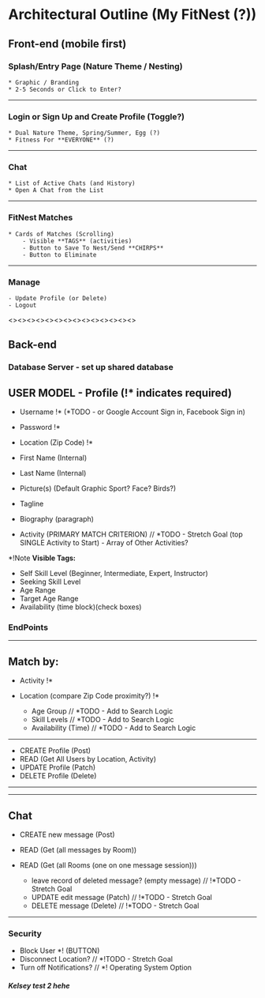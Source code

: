 # Architectural Outline (My FitNest (?))

## Front-end (mobile first)

### Splash/Entry Page (Nature Theme / Nesting)
    * Graphic / Branding
    * 2-5 Seconds or Click to Enter?
---

### Login or Sign Up and Create Profile (Toggle?)
    * Dual Nature Theme, Spring/Summer, Egg (?)
    * Fitness For **EVERYONE** (?)
---

### Chat
    * List of Active Chats (and History)
    * Open A Chat from the List
---

### FitNest Matches
    * Cards of Matches (Scrolling)
        - Visible **TAGS** (activities)
        - Button to Save To Nest/Send **CHIRPS**
        - Button to Eliminate
---

### Manage 
    - Update Profile (or Delete)
    - Logout

<><><><><><><><><><><><><><>
## Back-end
### Database Server - set up shared database

## USER MODEL - Profile (!* indicates required)
* Username !*
     (*TODO - or Google Account Sign in, Facebook Sign in)
* Password !*
* Location (Zip Code) !*

* First Name (Internal)
* Last Name (Internal)
* Picture(s) (Default Graphic Sport? Face? Birds?)
* Tagline
* Biography (paragraph)

* Activity (PRIMARY MATCH CRITERION) // *TODO - Stretch Goal (top SINGLE Activity to Start) - Array of Other Activities?

*!Note **Visible Tags:**
* Self Skill Level (Beginner, Intermediate, Expert, Instructor)
* Seeking Skill Level
* Age Range
* Target Age Range
* Availability (time block)(check boxes)

### EndPoints
---
## Match by:
- Activity !*
- Location (compare Zip Code proximity?) !*

    - Age Group // *TODO - Add to Search Logic
    - Skill Levels // *TODO - Add to Search Logic
    - Availability (Time) // *TODO - Add to Search Logic
---
* CREATE Profile (Post) 
* READ (Get All Users by Location, Activity) 
* UPDATE Profile (Patch) 
* DELETE Profile (Delete)
---

---
## Chat
* CREATE new message (Post) 
* READ (Get (all messages by Room))
* READ (Get (all Rooms (one on one message session)))

    * leave record of deleted message? (empty message) // !*TODO - Stretch Goal
    * UPDATE edit message (Patch) // !*TODO - Stretch Goal
    * DELETE message (Delete) // !*TODO - Stretch Goal
---
### Security
* Block User *! (BUTTON)
* Disconnect Location? // *!TODO - Stretch Goal
* Turn off Notifications? // *! Operating System Option

##### Kelsey test 2 hehe